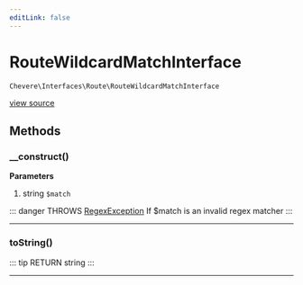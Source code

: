```yaml
---
editLink: false
---
```


# RouteWildcardMatchInterface

`Chevere\Interfaces\Route\RouteWildcardMatchInterface`

[view source](https://github.com/chevere/chevere/blob/master/interfaces/Route/RouteWildcardMatchInterface.php)

## Methods

### __construct()

**Parameters**

1. string `$match`

::: danger THROWS
[RegexException](../../Exceptions/Regex/RegexException.md)
If $match is an invalid regex matcher
:::

---

### toString()

::: tip RETURN
string
:::

---
